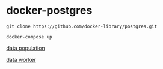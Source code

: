 # docker-postgres
```
git clone https://github.com/docker-library/postgres.git
```

```
docker-compose up
```

[data population](https://www.e-stat.go.jp/stat-search/files?page=1&layout=datalist&toukei=00200521&tstat=000001080615&cycle=0&tclass1=000001089055&tclass2=000001089056&stat_infid=000031473211)

[data worker](https://www.e-stat.go.jp/stat-search/files?page=1&layout=datalist&toukei=00200521&tstat=000001080615&cycle=0&tclass1=000001095955&tclass2=000001100295&stat_infid=000031569351)
